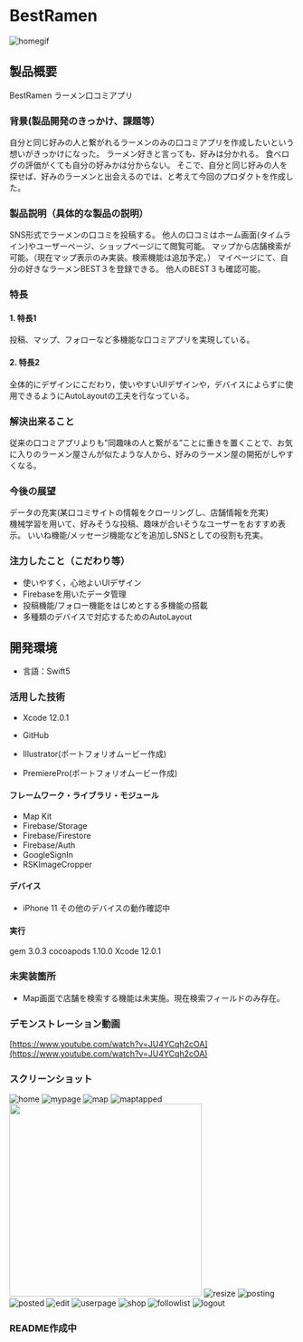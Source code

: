 # BestRamen

![homegif](https://i.imgur.com/5qQSsgm.gif "homegif")
## 製品概要
BestRamen
ラーメン口コミアプリ


### 背景(製品開発のきっかけ、課題等）
自分と同じ好みの人と繋がれるラーメンのみの口コミアプリを作成したいという想いがきっかけになった。
ラーメン好きと言っても、好みは分かれる。
食べログの評価がくても自分の好みかは分からない。
そこで、自分と同じ好みの人を探せば、好みのラーメンと出会えるのでは、と考えて今回のプロダクトを作成した。

  
### 製品説明（具体的な製品の説明）
SNS形式でラーメンの口コミを投稿する。
他人の口コミはホーム画面(タイムライン)やユーザーページ、ショップページにて閲覧可能。
マップから店舗検索が可能。（現在マップ表示のみ実装。検索機能は追加予定。）
マイページにて、自分の好きなラーメンBEST３を登録できる。
他人のBEST３も確認可能。

### 特長
#### 1. 特長1
投稿、マップ、フォローなど多機能な口コミアプリを実現している。

#### 2. 特長2
全体的にデザインにこだわり，使いやすいUIデザインや，デバイスによらずに使用できるようにAutoLayoutの工夫を行なっている。

### 解決出来ること
従来の口コミアプリよりも”同趣味の人と繋がる”ことに重きを置くことで、お気に入りのラーメン屋さんが似たような人から、好みのラーメン屋の開拓がしやすくなる。  

### 今後の展望
データの充実(某口コミサイトの情報をクローリングし、店舗情報を充実)  
機械学習を用いて、好みそうな投稿、趣味が合いそうなユーザーをおすすめ表示。
いいね機能/メッセージ機能などを追加しSNSとしての役割も充実。

### 注力したこと（こだわり等）
* 使いやすく，心地よいUIデザイン
* Firebaseを用いたデータ管理
* 投稿機能/フォロー機能をはじめとする多機能の搭載
* 多種類のデバイスで対応するためのAutoLayout


## 開発環境
* 言語：Swift5

### 活用した技術
* Xcode 12.0.1
* GitHub

* Illustrator(ポートフォリオムービー作成)
* PremierePro(ポートフォリオムービー作成)

#### フレームワーク・ライブラリ・モジュール
* Map Kit
* Firebase/Storage
* Firebase/Firestore
* Firebase/Auth
* GoogleSignIn
* RSKImageCropper

#### デバイス
* iPhone 11
その他のデバイスの動作確認中

#### 実行

gem 3.0.3
cocoapods 1.10.0
Xcode 12.0.1

### 未実装箇所
* Map画面で店舗を検索する機能は未実施。現在検索フィールドのみ存在。

### デモンストレーション動画
[https://www.youtube.com/watch?v=JU4YCqh2cOA](https://www.youtube.com/watch?v=JU4YCqh2cOA)

### スクリーンショット
![home](https://imgur.com/6fiaqFw.png "home")
![mypage](https://i.imgur.com/NSIPtsJ.png "mypage")
![map](https://i.imgur.com/GYzWoFV.png "map")
![maptapped](https://i.imgur.com/DEbs8bR.png "post")
<img src="https://i.imgur.com/6HVv73h.png" width="340">
![resize](https://i.imgur.com/6UwS2f6.png "resize")
![posting](https://i.imgur.com/HfHmNNa.png "posting")
![posted](https://i.imgur.com/7wtQ5Q1.png "posted")
![edit](https://i.imgur.com/adjiD1M.png "edit")
![userpage](https://i.imgur.com/FVLdLuS.png "userpage")
![shop](https://i.imgur.com/kzSOeFm.png "shop")
![followlist](https://i.imgur.com/4D4L9AS.png "followlist")
![logout](https://i.imgur.com/ZeufTuC.png "logout")


### README作成中

